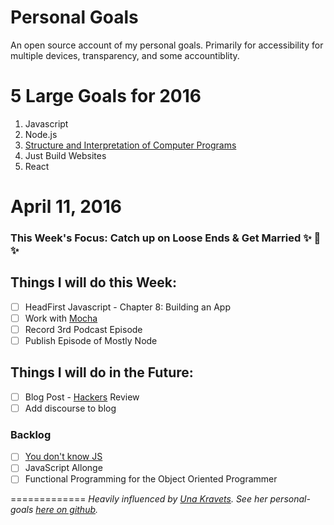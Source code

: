 # Personal Goals

An open source account of my personal goals. Primarily for accessibility for multiple devices, transparency, and some accountiblity.

# 5 Large Goals for 2016

1. Javascript
2. Node.js
3. [Structure and Interpretation of Computer Programs](https://mitpress.mit.edu/sicp/)
4. Just Build Websites
5. React

# April 11, 2016 

### This Week's Focus: Catch up on Loose Ends & Get Married ✨ 🎉 ✨

## Things I will do this Week:
- [ ] HeadFirst Javascript - Chapter 8: Building an App
- [ ] Work with [Mocha](https://mochajs.org/) 
- [ ] Record 3rd Podcast Episode
- [ ] Publish Episode of Mostly Node

## Things I will do in the Future: 
- [ ] Blog Post -
[Hackers](http://www.amazon.com/Hackers-Computer-Revolution-Anniversary-Edition/dp/1449388396) Review
- [ ] Add discourse to blog

### Backlog
- [ ] [You don't know JS](https://github.com/getify/You-Dont-Know-JS)
- [ ] JavaScript Allonge 
- [ ] Functional Programming for the Object Oriented Programmer

=============
*Heavily influenced by [Una Kravets](http://unakravets.com/). See her personal-goals [here on github](https://github.com/una/personal-goals).*
